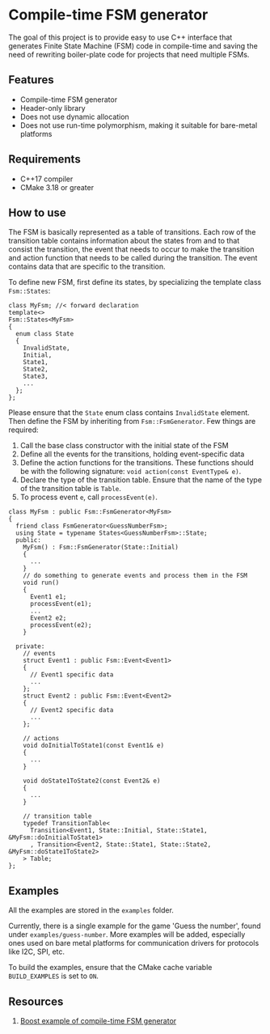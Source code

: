 # Compile-time FSM generator

The goal of this project is to provide easy to use C++ interface that generates Finite State Machine (FSM) code in compile-time and saving the need of rewriting boiler-plate code for projects that need multiple FSMs.

## Features

- Compile-time FSM generator
- Header-only library
- Does not use dynamic allocation
- Does not use run-time polymorphism, making it suitable for bare-metal platforms

## Requirements

- C++17 compiler
- CMake 3.18 or greater

## How to use

The FSM is basically represented as a table of transitions.
Each row of the transition table contains information about the states from and to that consist the transition, the event that needs to occur to make the transition and action function that needs to be called during the transition.
The event contains data that are specific to the transition.

To define new FSM, first define its states, by specializing the template class `Fsm::States`:
```
class MyFsm; //< forward declaration
template<>
Fsm::States<MyFsm>
{
  enum class State
  {
    InvalidState,
    Initial,
    State1,
    State2,
    State3,
    ...
  };
};
```
Please ensure that the `State` enum class contains `InvalidState` element.
Then define the FSM by inheriting from `Fsm::FsmGenerator`.
Few things are required:
1. Call the base class constructor with the initial state of the FSM
2. Define all the events for the transitions, holding event-specific data
3. Define the action functions for the transitions.
These functions should be with the following signature:
`void action(const EventType& e)`.
4. Declare the type of the transition table.
Ensure that the name of the type of the transition table is `Table`.
5. To process event `e`, call `processEvent(e)`.
```
class MyFsm : public Fsm::FsmGenerator<MyFsm>
{
  friend class FsmGenerator<GuessNumberFsm>;
  using State = typename States<GuessNumberFsm>::State;
  public:
    MyFsm() : Fsm::FsmGenerator(State::Initial)
    {
      ...
    }
    // do something to generate events and process them in the FSM
    void run()
    {
      Event1 e1;
      processEvent(e1);
      ...
      Event2 e2;
      processEvent(e2);
    }
  
  private:
    // events
    struct Event1 : public Fsm::Event<Event1>
    {
      // Event1 specific data
      ...
    };
    struct Event2 : public Fsm::Event<Event2>
    {
      // Event2 specific data
      ...
    };

    // actions
    void doInitialToState1(const Event1& e)
    {
      ...
    }

    void doState1ToState2(const Event2& e)
    {
      ...
    }

    // transition table
    typedef TransitionTable<
      Transition<Event1, State::Initial, State::State1, &MyFsm::doInitialToState1>
      , Transition<Event2, State::State1, State::State2, &MyFsm::doState1ToState2>
    > Table;
};
```

## Examples

All the examples are stored in the `examples` folder.

Currently, there is a single example for the game 'Guess the number', found under `examples/guess-number`.
More examples will be added, especially ones used on bare metal platforms for communication drivers for protocols like I2C, SPI, etc.

To build the examples, ensure that the CMake cache variable `BUILD_EXAMPLES` is set to `ON`.

## Resources

1. [Boost example of compile-time FSM generator](https://www.boost.org/doc/libs/1_31_0/libs/mpl/doc/paper/html/example.html)
